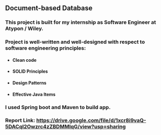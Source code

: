 ## Document-based Database

### This project is built for my internship as Software Engineer at Atypon / Wiley.

### Project is well-written and well-designed with respect to software engineering principles:
  - #### Clean code
  - #### SOLID Principles
  - #### Design Patterns
  - #### Effective Java Items

### I used Spring boot and Maven to build app.

### Report Link: https://drive.google.com/file/d/1xcr8i9vaQ-5DACql2Owzrc4zZBDMMIqG/view?usp=sharing
